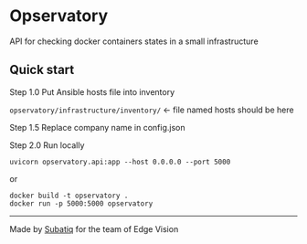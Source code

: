 # Opservatory

API for checking docker containers states in a small infrastructure

## Quick start

Step 1.0  Put Ansible hosts file into inventory

`opservatory/infrastructure/inventory/` <- file named hosts should be here

Step 1.5  Replace company name in config.json

Step 2.0  Run locally

```
uvicorn opservatory.api:app --host 0.0.0.0 --port 5000
```

or 

```
docker build -t opservatory .
docker run -p 5000:5000 opservatory
```

---

Made by [Subatiq](https://github.com/subatiq) for the team of Edge Vision
